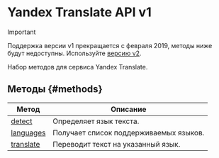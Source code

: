 # Yandex Translate API v1

> [!IMPORTANT]
>
> Поддержка версии v1 прекращается с февраля 2019, методы ниже будут недоступны. Используйте [версию v2](../v2/Translation/).

Набор методов для сервиса Yandex Translate.

## Методы {#methods}

Метод | Описание
--- | ---
[detect](detect.md) | Определяет язык текста.
[languages](languages.md) | Получает список поддерживаемых языков.
[translate](translate.md) | Переводит текст на указанный язык.
